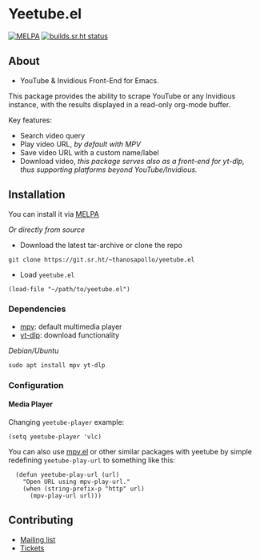 # Yeetube.el
 [![MELPA](https://melpa.org/packages/yeetube-badge.svg)](https://melpa.org/#/yeetube) [![builds.sr.ht status](https://builds.sr.ht/~thanosapollo/yeetube.el.svg)](https://builds.sr.ht/~thanosapollo/yeetube.el?)

## About 
- YouTube & Invidious Front-End for Emacs.

This package provides the ability to scrape YouTube or any Invidious
instance, with the results displayed in a read-only org-mode buffer.

Key features:
 - Search video query
 - Play video URL, *by default with MPV*
 - Save video URL with a custom name/label
 - Download video, *this package serves also as a front-end for
   yt-dlp, thus supporting platforms beyond YouTube/Invidious.*



## Installation 
You can install it via [MELPA](https://melpa.org/#/yeetube)

*Or directly from source*
- Download the latest tar-archive or clone the repo 

``` shell
git clone https://git.sr.ht/~thanosapollo/yeetube.el
```

- Load `yeetube.el`

``` emacs-lisp
(load-file "~/path/to/yeetube.el")
```


### Dependencies
- [mpv](https://mpv.io/): default multimedia player 
- [yt-dlp](https://github.com/yt-dlp/yt-dlp): download functionality 

*Debian/Ubuntu*
``` shell
sudo apt install mpv yt-dlp
```

### Configuration 
#### Media Player 
Changing `yeetube-player` example: 

``` emacs-lisp
(setq yeetube-player 'vlc)
```

You can also use [mpv.el](https://github.com/kljohann/mpv.el) or other
similar packages with yeetube by simple redefining `yeetube-play-url`
to something like this:

``` emacs-lisp
  (defun yeetube-play-url (url)
    "Open URL using mpv-play-url."
    (when (string-prefix-p "http" url)
      (mpv-play-url url)))
```

## Contributing 

- [Mailing list](https://lists.sr.ht/~thanosapollo/yeetube.el)
- [Tickets](https://todo.sr.ht/~thanosapollo/yeetube.el)
